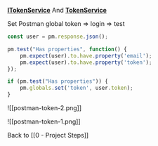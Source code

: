 [**ITokenService**](https://github.com/mrtabaa/HealthApp/blob/dotnet6/api/Interfaces/ITokenService.cs)
And
[**TokenService**](https://github.com/mrtabaa/HealthApp/blob/dotnet6/api/Services/TokenService.cs)

Set Postman global token => login => test
```js
const user = pm.response.json();

pm.test("Has properties", function() {
	pm.expect(user).to.have.property('email');
	pm.expect(user).to.have.property('token');
});

if (pm.test("Has properties")) {
	pm.globals.set('token', user.token);
}
```

![[postman-token-2.png]]

![[postman-token-1.png]]

Back to [[0 - Project Steps]]